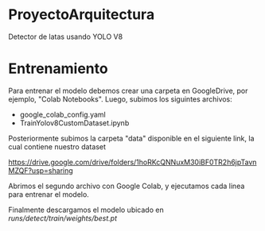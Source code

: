 # ProyectoArquitectura
Detector de latas usando YOLO V8


# Entrenamiento

Para entrenar el modelo debemos crear una carpeta en GoogleDrive, por ejemplo, "Colab Notebooks".
Luego, subimos los siguintes archivos:
- google_colab_config.yaml
- TrainYolov8CustomDataset.ipynb

Posteriormente subimos la carpeta "data" disponible en el siguiente link, la cual contiene nuestro dataset

https://drive.google.com/drive/folders/1hoRKcQNNuxM30iBF0TR2h6jpTavnMZQF?usp=sharing

Abrimos el segundo archivo con Google Colab, y ejecutamos cada linea para entrenar el modelo.

Finalmente descargamos el modelo ubicado en *runs/detect/train/weights/best.pt*
